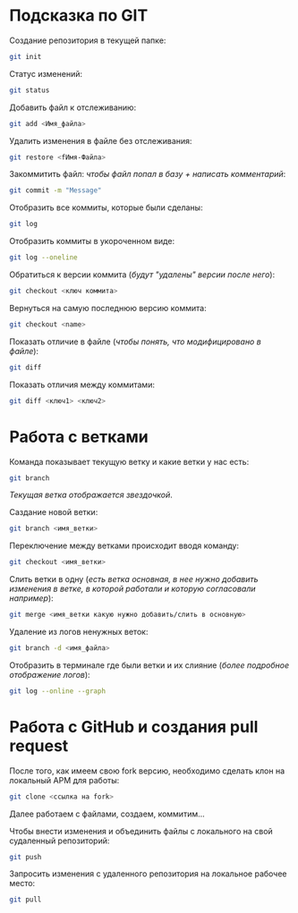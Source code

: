 # Подсказка по GIT

Создание репозитория в текущей папке:
```sh
git init
```
Статус изменений:
```sh
git status
```
Добавить файл к отслеживанию:
```sh
git add <Имя_файла>
```
Удалить изменения в файле без отслеживания:
```sh
git restore <fИмя-Файла>
```
Закоммитить файл: *чтобы файл попал в базу + написать комментарий*:
```sh
git commit -m "Message"
```
Отобразить все коммиты, которые были сделаны:
```sh
git log
```
Отобразить коммиты в укороченном виде:
```sh
git log --oneline
```
Обратиться к версии коммита (*будут "удалены" версии после него*):
```sh
git checkout <ключ коммита>
```
Вернуться на самую последнюю версию коммита:
```sh
git checkout <name>
```
Показать отличие в файле (*чтобы понять, что модифицировано в файле*):
```sh
git diff
```
Показать отличия между коммитами:
```sh
git diff <ключ1> <ключ2>
```

# Работа с ветками
Команда показывает текущую ветку и какие ветки у нас есть:
```sh
git branch
```
*Текущая ветка отображается звездочкой*.

Саздание новой ветки:
```sh
git branch <имя_ветки>
```
Переключение между ветками происходит вводя команду:
```sh
git checkout <имя_ветки>
```

Слить ветки в одну (*есть ветка основная, в нее нужно добавить изменения в ветке, в которой работали и которую согласовали например*):
```sh
git merge <имя_ветки какую нужно добавить/слить в основную>
```

Удаление из логов ненужных веток:
```sh
git branch -d <имя_файла>
```
Отобразить в терминале где были ветки и их слияние (*более подробное отображение логов*):
```sh
git log --online --graph
```

# Работа с GitHub и создания pull request

После того, как имеем свою fork версию, необходимо сделать клон на локальный АРМ для работы:
```sh
git clone <ссылка на fork>
```

Далее работаем с файлами, создаем, коммитим...

Чтобы внести изменения и объединить файлы с локального на свой судаленный репозиторий:
```sh
git push
```
Запросить изменения с удаленного репозитория на локальное рабочее место:
```sh
git pull
```





